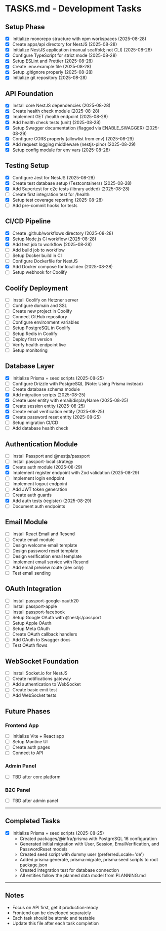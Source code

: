# TASKS.md - Development Tasks

## Setup Phase

- [x] Initialize monorepo structure with npm workspaces (2025-08-28)
- [x] Create apps/api directory for NestJS (2025-08-28)
- [x] Initialize NestJS application (manual scaffold; not CLI) (2025-08-28)
- [x] Configure TypeScript for strict mode (2025-08-28)
- [x] Setup ESLint and Prettier (2025-08-28)
- [x] Create .env.example file (2025-08-28)
- [x] Setup .gitignore properly (2025-08-28)
- [x] Initialize git repository (2025-08-28)

## API Foundation

- [x] Install core NestJS dependencies (2025-08-28)
- [x] Create health check module (2025-08-28)
- [x] Implement GET /health endpoint (2025-08-28)
- [x] Add health check tests (unit) (2025-08-28)
- [x] Setup Swagger documentation (flagged via ENABLE_SWAGGER) (2025-08-29)
- [x] Configure CORS properly (allowlist from env) (2025-08-29)
- [x] Add request logging middleware (nestjs-pino) (2025-08-29)
- [x] Setup config module for env vars (2025-08-28)

## Testing Setup

- [x] Configure Jest for NestJS (2025-08-28)
- [x] Create test database setup (Testcontainers) (2025-08-28)
- [x] Add Supertest for e2e tests (library added) (2025-08-28)
- [ ] Create first integration test for /health
- [x] Setup test coverage reporting (2025-08-28)
- [ ] Add pre-commit hooks for tests

## CI/CD Pipeline

- [x] Create .github/workflows directory (2025-08-28)
- [x] Setup Node.js CI workflow (2025-08-28)
- [x] Add test job to workflow (2025-08-28)
- [ ] Add build job to workflow
- [ ] Setup Docker build in CI
- [ ] Configure Dockerfile for NestJS
- [x] Add Docker compose for local dev (2025-08-28)
- [ ] Setup webhook for Coolify

## Coolify Deployment

- [ ] Install Coolify on Hetzner server
- [ ] Configure domain and SSL
- [ ] Create new project in Coolify
- [ ] Connect GitHub repository
- [ ] Configure environment variables
- [ ] Setup PostgreSQL in Coolify
- [ ] Setup Redis in Coolify
- [ ] Deploy first version
- [ ] Verify health endpoint live
- [ ] Setup monitoring

## Database Layer

- [x] Initialize Prisma + seed scripts (2025-08-25)
- [ ] Configure Drizzle with PostgreSQL (Note: Using Prisma instead)
- [ ] Create database schema module
- [x] Add migration scripts (2025-08-25)
- [x] Create user entity with email/displayName (2025-08-25)
- [x] Create session entity (2025-08-25)
- [x] Create email verification entity (2025-08-25)
- [x] Create password reset entity (2025-08-25)
- [ ] Setup migration CI/CD
- [ ] Add database health check

## Authentication Module

- [ ] Install Passport and @nestjs/passport
- [ ] Install passport-local strategy
- [x] Create auth module (2025-08-29)
- [x] Implement register endpoint with Zod validation (2025-08-29)
- [ ] Implement login endpoint
- [ ] Implement logout endpoint
- [ ] Add JWT token generation
- [ ] Create auth guards
- [x] Add auth tests (register) (2025-08-29)
- [ ] Document auth endpoints

## Email Module

- [ ] Install React Email and Resend
- [ ] Create email module
- [ ] Design welcome email template
- [ ] Design password reset template
- [ ] Design verification email template
- [ ] Implement email service with Resend
- [ ] Add email preview route (dev only)
- [ ] Test email sending

## OAuth Integration

- [ ] Install passport-google-oauth20
- [ ] Install passport-apple
- [ ] Install passport-facebook
- [ ] Setup Google OAuth with @nestjs/passport
- [ ] Setup Apple OAuth
- [ ] Setup Meta OAuth
- [ ] Create OAuth callback handlers
- [ ] Add OAuth to Swagger docs
- [ ] Test OAuth flows

## WebSocket Foundation

- [ ] Install Socket.io for NestJS
- [ ] Create notifications gateway
- [ ] Add authentication to WebSocket
- [ ] Create basic emit test
- [ ] Add WebSocket tests

## Future Phases

### Frontend App
- [ ] Initialize Vite + React app
- [ ] Setup Mantine UI
- [ ] Create auth pages
- [ ] Connect to API

### Admin Panel
- [ ] TBD after core platform

### B2C Panel
- [ ] TBD after admin panel

---

## Completed Tasks

- [x] Initialize Prisma + seed scripts (2025-08-25)
  - Created packages/@infra/prisma with PostgreSQL 16 configuration
  - Generated initial migration with User, Session, EmailVerification, and PasswordReset models
  - Created seed script with dummy user (preferredLocale='de')
  - Added prisma:generate, prisma:migrate, prisma:seed scripts to root package.json
  - Created integration test for database connection
  - All entities follow the planned data model from PLANNING.md

---

## Notes
- Focus on API first, get it production-ready
- Frontend can be developed separately
- Each task should be atomic and testable
- Update this file after each task completion
